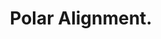 ---
title: "Polar Alignment."
type: Miscellaneous
tags: ["polaris"]
description: "Star trails around the north star."
image: assets/images/gallery/startrails/thumb.jpg
telescope: Sony ILCE-6300
length: "16mm"
aperture: "4.57mm"
folder: startrails
exposure: 121
lights: 10
sessions: 1
firstCapture: 2021-10-29
lastCapture:
noannotations: true
---